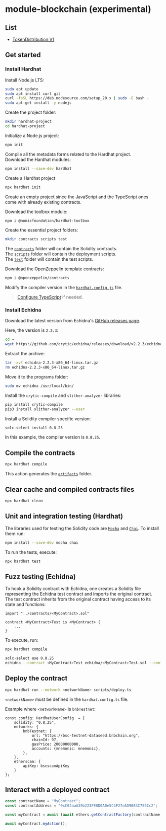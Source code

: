 # module-blockchain (experimental)

## List

- [TokenDistribution V1](TokenDistributionV1)

## Get started

### Install Hardhat

Install Node.js LTS:

```bash
sudo apt update
sudo apt install curl git
curl -fsSL https://deb.nodesource.com/setup_20.x | sudo -E bash -
sudo apt-get install -y nodejs
```

Create the project folder:

```bash
mkdir hardhat-project
cd hardhat-project
```

Initialize a Node.js project:

```bash
npm init
```

Compile all the metadata forms related to the Hardhat project. \
Download the Hardhat modules:

```bash
npm install --save-dev hardhat
```

Create a Hardhat project

```bash
npx hardhat init
```

Create an empty project since the JavaScript and the TypeScript ones come with already existing contracts.

Download the toolbox module:

```bash
npm i @nomicfoundation/hardhat-toolbox
```

Create the essential project folders:

```bash
mkdir contracts scripts test
```

The [```contracts```](contracts) folder will contain the Solidity contracts.\
The [```scripts```](scripts) folder will contain the deployment scripts.\
The [```test```](test) folder will contain the test scripts.

Download the OpenZeppelin template contracts:

```bash
npm i @openzeppelin/contracts
```

Modify the compiler version in the [```hardhat.config.js```](hardhat.config.js) file.


> [Configure TypeScript](https://hardhat.org/hardhat-runner/docs/guides/typescript) if needed.

### Install Echidna

Download the latest version from Echidna's [GitHub releases page](https://github.com/crytic/echidna/releases). 

Here, the version is ```2.2.3```:

```bash
cd ~
wget https://github.com/crytic/echidna/releases/download/v2.2.3/echidna-2.2.3-x86_64-linux.tar.gz
```

Extract the archive:

```bash
tar -xvf echidna-2.2.3-x86_64-linux.tar.gz
rm echidna-2.2.3-x86_64-linux.tar.gz
```

Move it to the programs folder:

```bash
sudo mv echidna /usr/local/bin/
```

Install the ```crytic-compile``` and ```slither-analyzer``` libraries:

```bash
pip install crytic-compile
pip3 install slither-analyzer --user
```

Install a Solidity compiler specific version:

```bash
solc-select install 0.8.25
```

In this example, the compiler version is ```0.8.25```.

## Compile the contracts

```bash
npx hardhat compile
```

This action generates the [```artifacts```](artifacts) folder.

## Clear cache and compiled contracts files

```bash
npx hardhat clean
```

## Unit and integration testing (Hardhat)

The libraries used for testing the Solidity code are [```Mocha```](https://mochajs.org/) and [```Chai```](https://www.chaijs.com/). To install them run:


```bash
npm install --save-dev mocha chai
```

<!-- 
In case of "Error HH19"
(Error HH19: Your project is an ESM project (you have "type": "module" set in your package.json) but your Hardhat config file uses the .js extension)

https://ethereum.stackexchange.com/a/158991
-->

To run the tests, execute:

```bash
npx hardhat test
```

<!--
Run tests on a specific network

```bash
npx hardhat test --network bnbTestnet
```

Some testing features such as before(), beforeAll(), etc. do not work outside the Hardhat testnet...
-->

## Fuzz testing (Echidna) <!-- Property-based testing -->

To hook a Solidity contract with Echidna, one creates a Solidity file representing the Echidna test contract and imports the original contract. \
The test contract inherits from the original contract having access to its state and functions:

```solidity
import "../contracts/<MyContract>.sol"

contract <MyContract>Test is <MyContract> {
	...
}
```

To execute, run:

<!-- Ensure the config file exists and it is set correctly -->
```bash
npx hardhat compile

solc-select use 0.8.25
echidna --contract <MyContract>Test echidna/<MyContract>Test.sol --config echidna/echidna.config.yaml 
``` 
<!-- TODO: npm script --> 

## Deploy the contract

```bash
npx hardhat run --network <networkName> scripts/deploy.ts
```

```<networkName>``` must be defined in the ```hardhat.config.ts``` file.

Example where ```<networkName>``` is ```bnbTestnet```:

```
const config: HardhatUserConfig  = {
	solidity: "0.8.25",
  	networks: {
		bnbTestnet: {
			url: "https://bsc-testnet-dataseed.bnbchain.org",
			chainId: 97,
			gasPrice: 20000000000,
			accounts: {mnemonic: mnemonic},
		},
	},
	etherscan: {
		apiKey: bscscanApiKey
	}
};
```

## Interact with a deployed contract

```ts
const contractName = "MyContract";
const contractAddress = "0xC02aaA39b223FE8D0A0e5C4F27eAD9083C756Cc2";

const myContract = await (await ethers.getContractFactory(contractName)).attach(contractAddress);

await myContract.myAction();
```